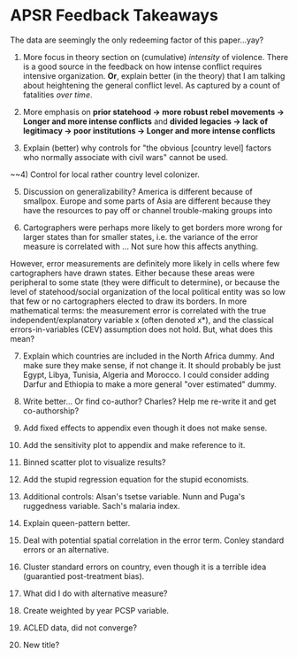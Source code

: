 APSR Feedback Takeaways
=======================

The data are seemingly the only redeeming factor of this paper...yay?

1) More focus in theory section on (cumulative) *intensity* of violence. There
is a good source in the feedback on how intense conflict requires intensive
organization. **Or**, explain better (in the theory) that I am talking about
heightening the general conflict level. As captured by a count of fatalities
*over time*.

2) More emphasis on **prior statehood -> more robust rebel movements -> Longer
and more intense conflicts** and **divided legacies -> lack of legitimacy ->
poor institutions -> Longer and more intense conflicts**

3) Explain (better) why controls for "the obvious [country level] factors who
normally associate with civil wars" cannot be used.

~~4) Control for local rather country level colonizer.

5) Discussion on generalizability? America is different because of smallpox.
Europe and some parts of Asia are different because they have the resources to
pay off or channel trouble-making groups into 

6) Cartographers were perhaps more likely to get borders more wrong for larger
states than for smaller states, i.e. the variance of the error measure is
correlated with ... Not sure how this affects anything.

However, error measurements are definitely more likely in cells where few
cartographers have drawn states. Either because these areas were peripheral to
some state (they were difficult to determine), or because the level of
statehood/social organization of the local political entity was so low that few
or no cartographers elected to draw its borders. In more mathematical terms: the
measurement error is correlated with the true independent/explanatory variable x
(often denoted x*), and the classical errors-in-variables (CEV) assumption does
not hold. But, what does this mean?

7) Explain which countries are included in the North Africa dummy. And make sure
they make sense, if not change it. It should probably be just Egypt, Libya,
Tunisia, Algeria and Morocco. I could consider adding Darfur and Ethiopia to
make a more general "over estimated" dummy.

8) Write better... Or find co-author? Charles? Help me re-write it and get
co-authorship?

9) Add fixed effects to appendix even though it does not make sense.

10) Add the sensitivity plot to appendix and make reference to it.

11) Binned scatter plot to visualize results?

12) Add the stupid regression equation for the stupid economists.

13) Additional controls: Alsan's tsetse variable. Nunn and Puga's ruggedness
variable. Sach's malaria index.

14) Explain queen-pattern better.

15) Deal with potential spatial correlation in the error term. Conley standard
errors or an alternative.

16) Cluster standard errors on country, even though it is a terrible idea
(guarantied post-treatment bias).

17) What did I do with alternative measure?

18) Create weighted by year PCSP variable.

19) ACLED data, did not converge?

20) New title?
